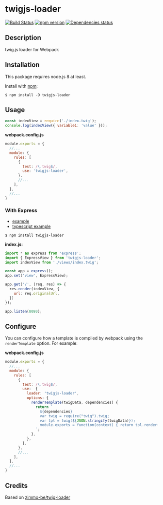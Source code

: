 # twigjs-loader
[![Build Status](https://travis-ci.org/megahertz/twigjs-loader.svg?branch=master)](https://travis-ci.org/megahertz/twigjs-loader)
[![npm version](https://badge.fury.io/js/twigjs-loader.svg)](https://badge.fury.io/js/twigjs-loader)
[![Dependencies status](https://david-dm.org/megahertz/twigjs-loader/status.svg)](https://david-dm.org/megahertz/twigjs-loader)

## Description

twig.js loader for Webpack


## Installation

This package requires node.js 8 at least.

Install with [npm](https://npmjs.org/package/twigjs-loader):

    $ npm install -D twigjs-loader

## Usage

```js
const indexView = require('./index.twig');
console.log(indexView({ variable1: 'value' }));
```

**webpack.config.js**

```js
module.exports = {
  //...
  module: {
    rules: [
      {
        test: /\.twig$/,
        use: 'twigjs-loader',
      },
      //...
    ],
  },
  //...
}

```

### With Express

 - [example](examples/express)
 - [typescript example](examples/typescript)

`$ npm install twigjs-loader`

**index.js:**
```js
import * as express from 'express';
import { ExpressView } from 'twigjs-loader';
import indexView from './views/index.twig';

const app = express();
app.set('view', ExpressView);

app.get('/', (req, res) => {
  res.render(indexView, {
    url: req.originalUrl,
  })
});

app.listen(8080);
```

## Configure

You can configure how a template is compiled by webpack using the
`renderTemplate` option. For example:

**webpack.config.js**

```js
module.exports = {
  //...
  module: {
    rules: [
      {
        test: /\.twig$/,
        use:  {
          loader: 'twigjs-loader',
          options: {
            renderTemplate(twigData, dependencies) {
              return `
                ${dependencies}
                var twig = require("twig").twig;
                var tpl = twig(${JSON.stringify(twigData)});
                module.exports = function(context) { return tpl.render(context); };
              `;
            },
          },
        },
      },
      //...
    ],
  },
  //...
}

```

## Credits

Based on [zimmo-be/twig-loader](https://github.com/zimmo-be/twig-loader)

